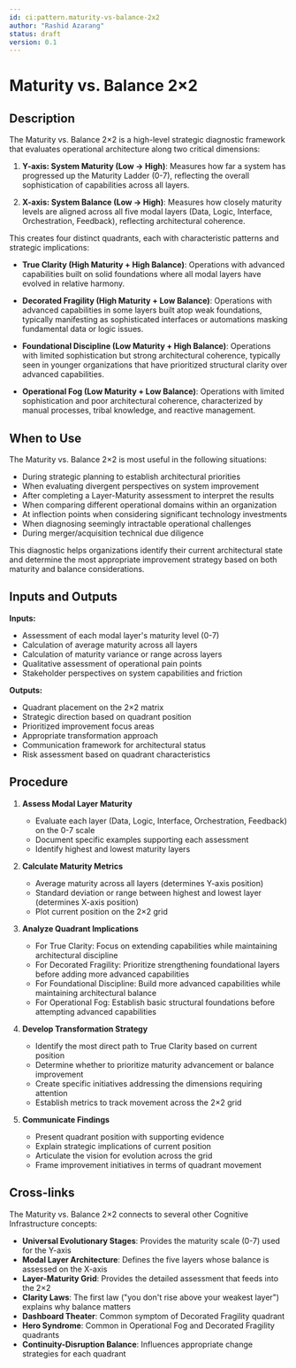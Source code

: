 ```yaml
---
id: ci:pattern.maturity-vs-balance-2x2
author: "Rashid Azarang"
status: draft
version: 0.1
---
```


<!-- Migration Status: Complete -->

# Maturity vs. Balance 2×2

## Description

The Maturity vs. Balance 2×2 is a high-level strategic diagnostic framework that evaluates operational architecture along two critical dimensions:

1. **Y-axis: System Maturity (Low → High)**: Measures how far a system has progressed up the Maturity Ladder (0-7), reflecting the overall sophistication of capabilities across all layers.

2. **X-axis: System Balance (Low → High)**: Measures how closely maturity levels are aligned across all five modal layers (Data, Logic, Interface, Orchestration, Feedback), reflecting architectural coherence.

This creates four distinct quadrants, each with characteristic patterns and strategic implications:

- **True Clarity (High Maturity + High Balance)**: Operations with advanced capabilities built on solid foundations where all modal layers have evolved in relative harmony.

- **Decorated Fragility (High Maturity + Low Balance)**: Operations with advanced capabilities in some layers built atop weak foundations, typically manifesting as sophisticated interfaces or automations masking fundamental data or logic issues.

- **Foundational Discipline (Low Maturity + High Balance)**: Operations with limited sophistication but strong architectural coherence, typically seen in younger organizations that have prioritized structural clarity over advanced capabilities.

- **Operational Fog (Low Maturity + Low Balance)**: Operations with limited sophistication and poor architectural coherence, characterized by manual processes, tribal knowledge, and reactive management.

## When to Use

The Maturity vs. Balance 2×2 is most useful in the following situations:

- During strategic planning to establish architectural priorities
- When evaluating divergent perspectives on system improvement
- After completing a Layer-Maturity assessment to interpret the results
- When comparing different operational domains within an organization
- At inflection points when considering significant technology investments
- When diagnosing seemingly intractable operational challenges
- During merger/acquisition technical due diligence

This diagnostic helps organizations identify their current architectural state and determine the most appropriate improvement strategy based on both maturity and balance considerations.

## Inputs and Outputs

**Inputs:**
- Assessment of each modal layer's maturity level (0-7)
- Calculation of average maturity across all layers
- Calculation of maturity variance or range across layers
- Qualitative assessment of operational pain points
- Stakeholder perspectives on system capabilities and friction

**Outputs:**
- Quadrant placement on the 2×2 matrix
- Strategic direction based on quadrant position
- Prioritized improvement focus areas
- Appropriate transformation approach
- Communication framework for architectural status
- Risk assessment based on quadrant characteristics

## Procedure

1. **Assess Modal Layer Maturity**
   - Evaluate each layer (Data, Logic, Interface, Orchestration, Feedback) on the 0-7 scale
   - Document specific examples supporting each assessment
   - Identify highest and lowest maturity layers

2. **Calculate Maturity Metrics**
   - Average maturity across all layers (determines Y-axis position)
   - Standard deviation or range between highest and lowest layer (determines X-axis position)
   - Plot current position on the 2×2 grid

3. **Analyze Quadrant Implications**
   - For True Clarity: Focus on extending capabilities while maintaining architectural discipline
   - For Decorated Fragility: Prioritize strengthening foundational layers before adding more advanced capabilities
   - For Foundational Discipline: Build more advanced capabilities while maintaining architectural balance
   - For Operational Fog: Establish basic structural foundations before attempting advanced capabilities

4. **Develop Transformation Strategy**
   - Identify the most direct path to True Clarity based on current position
   - Determine whether to prioritize maturity advancement or balance improvement
   - Create specific initiatives addressing the dimensions requiring attention
   - Establish metrics to track movement across the 2×2 grid

5. **Communicate Findings**
   - Present quadrant position with supporting evidence
   - Explain strategic implications of current position
   - Articulate the vision for evolution across the grid
   - Frame improvement initiatives in terms of quadrant movement

## Cross-links

The Maturity vs. Balance 2×2 connects to several other Cognitive Infrastructure concepts:

- **Universal Evolutionary Stages**: Provides the maturity scale (0-7) used for the Y-axis
- **Modal Layer Architecture**: Defines the five layers whose balance is assessed on the X-axis
- **Layer-Maturity Grid**: Provides the detailed assessment that feeds into the 2×2
- **Clarity Laws**: The first law ("you don't rise above your weakest layer") explains why balance matters
- **Dashboard Theater**: Common symptom of Decorated Fragility quadrant
- **Hero Syndrome**: Common in Operational Fog and Decorated Fragility quadrants
- **Continuity-Disruption Balance**: Influences appropriate change strategies for each quadrant